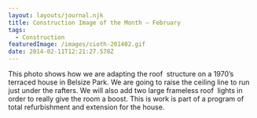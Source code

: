 ```yaml
---
layout: layouts/journal.njk
title: Construction Image of the Month – February
tags:
  - Construction
featuredImage: /images/cioth-201402.gif
date: 2014-02-11T12:21:27.578Z
---
```

This photo shows how we are adapting the roof  structure on a 1970’s terraced house in Belsize Park. We are going to raise the ceiling line to run just under the rafters. We will also add two large frameless roof  lights in order to really give the room a boost. This is work is part of a program of total refurbishment and extension for the house.
